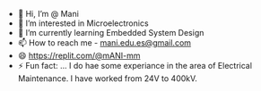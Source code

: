 - 👋 Hi, I’m @ Mani
- 👀 I’m interested in Microelectronics
- 🌱 I’m currently learning Embedded System Design
- 📫 How to reach me - mani.edu.es@gmail.com
- 😄 https://replit.com/@mANI-mm
- ⚡ Fun fact: ... I do hae some experiance in the area of Electrical Maintenance.
  I have worked from 24V to 400kV.

<!---
maANI-mm/maANI-mm is a ✨ special ✨ repository because its `README.md` (this file) appears on your GitHub profile.
You can click the Preview link to take a look at your changes.
--->
